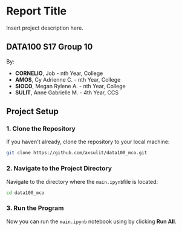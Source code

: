 # Report Title
Insert project description here.

## DATA100 S17 Group 10
By:
- <b>CORNELIO</b>, Job - nth Year, College<br>
- <b>AMOS</b>, Cy Adrienne C. - nth Year, College<br>
- <b>SIOCO</b>, Megan Rylene A. - nth Year, College<br> 
- <b>SULIT</b>, Anne Gabrielle M. - 4th Year, CCS

## Project Setup

### 1. Clone the Repository
If you haven't already, clone the repository to your local machine:
```sh
git clone https://github.com/axsulit/data100_mco.git
```

### 2. Navigate to the Project Directory
Navigate to the directory where the `main.ipynb`file is located:
```sh
cd data100_mco
```

### 3. Run the Program
Now you can run the `main.ipynb` notebook using by clicking <b>Run All</b>.